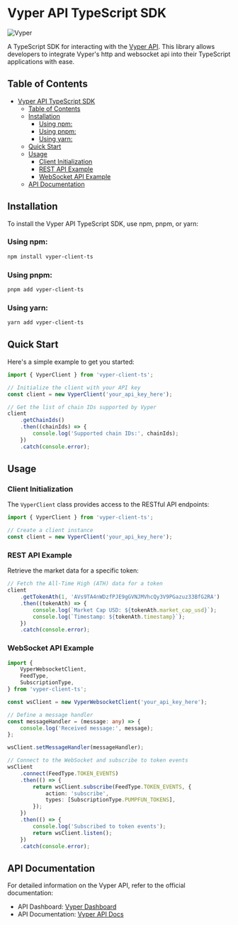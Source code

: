 # Vyper API TypeScript SDK

![Vyper](https://images.vyper.trade/0000/vyper-header)

A TypeScript SDK for interacting with the [Vyper API](https://build.vyper.trade/). This library allows developers to integrate Vyper's http and websocket api into their TypeScript applications with ease.

## Table of Contents

- [Vyper API TypeScript SDK](#vyper-api-typescript-sdk)
  - [Table of Contents](#table-of-contents)
  - [Installation](#installation)
    - [Using npm:](#using-npm)
    - [Using pnpm:](#using-pnpm)
    - [Using yarn:](#using-yarn)
  - [Quick Start](#quick-start)
  - [Usage](#usage)
    - [Client Initialization](#client-initialization)
    - [REST API Example](#rest-api-example)
    - [WebSocket API Example](#websocket-api-example)
  - [API Documentation](#api-documentation)

## Installation

To install the Vyper API TypeScript SDK, use npm, pnpm, or yarn:

### Using npm:

```bash
npm install vyper-client-ts
```

### Using pnpm:

```bash
pnpm add vyper-client-ts
```

### Using yarn:

```bash
yarn add vyper-client-ts
```

## Quick Start

Here's a simple example to get you started:

```ts
import { VyperClient } from 'vyper-client-ts';

// Initialize the client with your API key
const client = new VyperClient('your_api_key_here');

// Get the list of chain IDs supported by Vyper
client
    .getChainIds()
    .then((chainIds) => {
        console.log('Supported chain IDs:', chainIds);
    })
    .catch(console.error);
```

## Usage

### Client Initialization

The `VyperClient` class provides access to the RESTful API endpoints:

```ts
import { VyperClient } from 'vyper-client-ts';

// Create a client instance
const client = new VyperClient('your_api_key_here');
```

### REST API Example

Retrieve the market data for a specific token:

```ts
// Fetch the All-Time High (ATH) data for a token
client
    .getTokenAth(1, 'AVs9TA4nWDzfPJE9gGVNJMVhcQy3V9PGazuz33BfG2RA')
    .then((tokenAth) => {
        console.log(`Market Cap USD: ${tokenAth.market_cap_usd}`);
        console.log(`Timestamp: ${tokenAth.timestamp}`);
    })
    .catch(console.error);
```

### WebSocket API Example

```ts
import {
    VyperWebsocketClient,
    FeedType,
    SubscriptionType,
} from 'vyper-client-ts';

const wsClient = new VyperWebsocketClient('your_api_key_here');

// Define a message handler
const messageHandler = (message: any) => {
    console.log('Received message:', message);
};

wsClient.setMessageHandler(messageHandler);

// Connect to the WebSocket and subscribe to token events
wsClient
    .connect(FeedType.TOKEN_EVENTS)
    .then(() => {
        return wsClient.subscribe(FeedType.TOKEN_EVENTS, {
            action: 'subscribe',
            types: [SubscriptionType.PUMPFUN_TOKENS],
        });
    })
    .then(() => {
        console.log('Subscribed to token events');
        return wsClient.listen();
    })
    .catch(console.error);
```

## API Documentation

For detailed information on the Vyper API, refer to the official documentation:

-   API Dashboard: [Vyper Dashboard](https://build.vyper.trade/)
-   API Documentation: [Vyper API Docs](ttps://docs.vyper.trade/)
